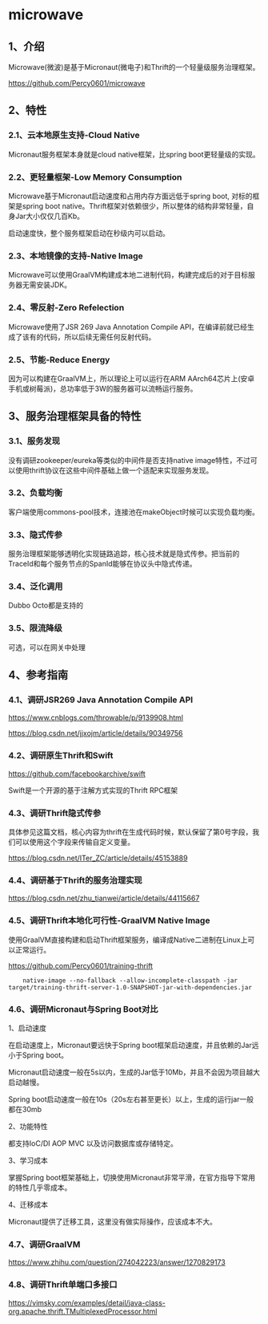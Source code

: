 # microwave

## 1、介绍
Microwave(微波)是基于Micronaut(微电子)和Thrift的一个轻量级服务治理框架。

https://github.com/Percy0601/microwave

## 2、特性
### 2.1、云本地原生支持-Cloud Native
Micronaut服务框架本身就是cloud native框架，比spring boot更轻量级的实现。

### 2.2、更轻量框架-Low Memory Consumption
Microwave基于Micronaut启动速度和占用内存方面远低于spring boot, 对标的框架是spring boot native。Thrift框架对依赖很少，所以整体的结构非常轻量，自身Jar大小仅仅几百Kb。

启动速度快，整个服务框架启动在秒级内可以启动。

### 2.3、本地镜像的支持-Native Image
Microwave可以使用GraalVM构建成本地二进制代码，构建完成后的对于目标服务器无需安装JDK。

### 2.4、零反射-Zero Refelection
Microwave使用了JSR 269 Java Annotation Compile API，在编译前就已经生成了该有的代码，所以后续无需任何反射代码。

### 2.5、节能-Reduce Energy
因为可以构建在GraalVM上，所以理论上可以运行在ARM AArch64芯片上(安卓手机或树莓派)，总功率低于3W的服务器可以流畅运行服务。

## 3、服务治理框架具备的特性
### 3.1、服务发现
没有调研zookeeper/eureka等类似的中间件是否支持native image特性，不过可以使用thrift协议在这些中间件基础上做一个适配来实现服务发现。

### 3.2、负载均衡
客户端使用commons-pool技术，连接池在makeObject时候可以实现负载均衡。

### 3.3、隐式传参
服务治理框架能够透明化实现链路追踪，核心技术就是隐式传参。把当前的TraceId和每个服务节点的SpanId能够在协议头中隐式传递。

### 3.4、泛化调用
Dubbo Octo都是支持的

### 3.5、限流降级
可选，可以在网关中处理


## 4、参考指南
### 4.1、调研JSR269 Java Annotation Compile API
https://www.cnblogs.com/throwable/p/9139908.html

https://blog.csdn.net/jjxojm/article/details/90349756

### 4.2、调研原生Thrift和Swift
https://github.com/facebookarchive/swift

Swift是一个开源的基于注解方式实现的Thrift RPC框架

### 4.3、调研Thrift隐式传参
具体参见这篇文档，核心内容为thrift在生成代码时候，默认保留了第0号字段，我们可以使用这个字段来传输自定义变量。

https://blog.csdn.net/ITer_ZC/article/details/45153889

### 4.4、调研基于Thrift的服务治理实现
https://blog.csdn.net/zhu_tianwei/article/details/44115667

### 4.5、调研Thrift本地化可行性-GraalVM Native Image
使用GraalVM直接构建和启动Thrift框架服务，编译成Native二进制在Linux上可以正常运行。

https://github.com/Percy0601/training-thrift


```
    native-image --no-fallback --allow-incomplete-classpath -jar target/training-thrift-server-1.0-SNAPSHOT-jar-with-dependencies.jar
```
### 4.6、调研Micronaut与Spring Boot对比
1、启动速度

在启动速度上，Micronaut要远快于Spring boot框架启动速度，并且依赖的Jar远小于Spring boot。

Micronaut启动速度一般在5s以内，生成的Jar低于10Mb，并且不会因为项目越大启动越慢。

Spring boot启动速度一般在10s（20s左右甚至更长）以上，生成的运行jar一般都在30mb

2、功能特性

都支持IoC/DI AOP MVC 以及访问数据库或存储特定。

3、学习成本

掌握Spring boot框架基础上，切换使用Micronaut非常平滑，在官方指导下常用的特性几乎零成本。

4、迁移成本

Micronaut提供了迁移工具，这里没有做实际操作，应该成本不大。

### 4.7、调研GraalVM
https://www.zhihu.com/question/274042223/answer/1270829173

### 4.8、调研Thrift单端口多接口
https://vimsky.com/examples/detail/java-class-org.apache.thrift.TMultiplexedProcessor.html
